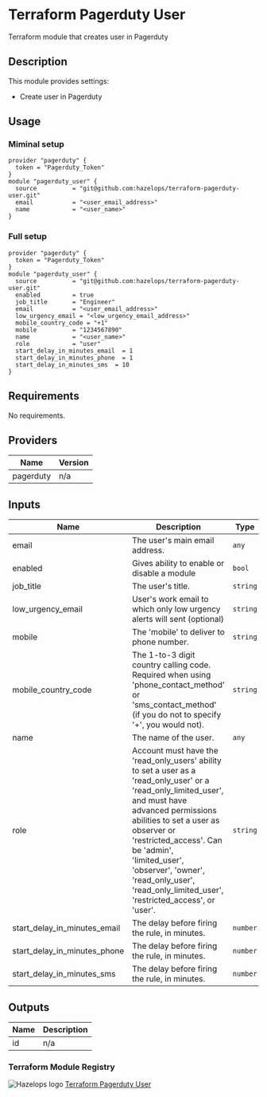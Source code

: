 # Terraform Pagerduty User



Terraform module that creates user in Pagerduty


## Description

This module provides settings:

- Create user in Pagerduty

## Usage

### Miminal setup

```hcl
provider "pagerduty" {
  token = "Pagerduty_Token"
}
module "pagerduty_user" {
  source          = "git@github.com:hazelops/terraform-pagerduty-user.git"
  email           = "<user_email_address>"
  name            = "<user_name>"
}
```

### Full setup

```hcl
provider "pagerduty" {
  token = "Pagerduty_Token"
}
module "pagerduty_user" {
  source          = "git@github.com:hazelops/terraform-pagerduty-user.git"
  enabled         = true
  job_title       = "Engineer"
  email           = "<user_email_address>"
  low_urgency_email = "<low_urgency_email_address>"
  mobile_country_code = "+1"
  mobile          = "1234567890"
  name            = "<user_name>"
  role            = "user"
  start_delay_in_minutes_email  = 1
  start_delay_in_minutes_phone  = 1
  start_delay_in_minutes_sms  = 10
}
```


<!-- BEGINNING OF GENERATED BY TERRAFORM-DOCS -->

## Requirements

No requirements.

## Providers

| Name | Version |
|------|---------|
| pagerduty | n/a |

## Inputs

| Name | Description | Type | Default | Required |
|------|-------------|------|---------|:--------:|
| email | The user's main email address. | `any` | n/a | yes |
| enabled | Gives ability to enable or disable a module | `bool` | `true` | no |
| job\_title | The user's title. | `string` | `"Engineer"` | no |
| low\_urgency\_email | User's work email to which only low urgency alerts will sent (optional) | `string` | `""` | no |
| mobile | The 'mobile' to deliver to phone number. | `string` | `""` | no |
| mobile\_country\_code | The 1-to-3 digit country calling code. Required when using 'phone\_contact\_method' or 'sms\_contact\_method' (if you do not to specify '+', you would not). | `string` | `"+1"` | no |
| name | The name of the user. | `any` | n/a | yes |
| role | Account must have the 'read\_only\_users' ability to set a user as a 'read\_only\_user' or a 'read\_only\_limited\_user', and must have advanced permissions abilities to set a user as observer or 'restricted\_access'. Can be 'admin', 'limited\_user', 'observer', 'owner', 'read\_only\_user', 'read\_only\_limited\_user', 'restricted\_access', or 'user'. | `string` | `"user"` | no |
| start\_delay\_in\_minutes\_email | The delay before firing the rule, in minutes. | `number` | `1` | no |
| start\_delay\_in\_minutes\_phone | The delay before firing the rule, in minutes. | `number` | `1` | no |
| start\_delay\_in\_minutes\_sms | The delay before firing the rule, in minutes. | `number` | `10` | no |

## Outputs

| Name | Description |
|------|-------------|
| id | n/a |

<!-- END OF GENERATED BY TERRAFORM-DOCS -->

### Terraform Module Registry

![Hazelops logo](https://avatars0.githubusercontent.com/u/63737915?s=25&v=4) [Terraform Pagerduty User
](https://registry.terraform.io/modules/address_of_module)


























